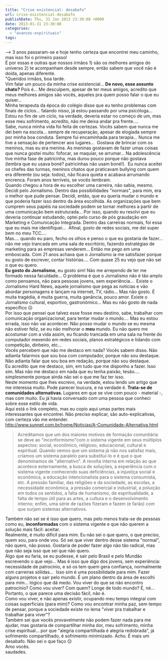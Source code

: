 ```yaml
---
title: "Crise existencial: desabafo"
url: crise-existencial-desabafo
publishDate: Thu, 31 Jan 2013 23:30:08 +0000
date: 2013-01-31 23:30:08
categories: 
  - "avancos-espirituais"
tags: 
---
```

<div>--&gt; 3 anos passaram-se e hoje tenho certeza que encontrei meu caminho, mas isso foi o primeiro passo!</div>
<div></div>
<div>É por essas e outras que nossos irmãos 1) são os melhores amigos do universo 2) te acompanham desde sempre, então sabem que você não é doida, apenas diferente.</div>
<div></div>
<div>"Queridos irmãos, boa tarde.</div>
<div></div>
<div>Vim falar um pouco da minha crise existencial... <b>De novo, esse assunto chato?</b> Pois é... Me desculpem, apesar de ter meus amigos, acredito que meus melhores amigos são vocês, aqueles pra quem posso falar o que eu quiser...</div>
<div></div>
<div>Minha terapeuta da época do colégio disse que eu tenho problemas com finais de ciclos... falando nisso, já estou passando por uma psicóloga... Estou no fim de um ciclo, na verdade, deveria estar no começo de um, mas esse meu sofrimento, acredito, não me deixa andar pra frente....</div>
<div></div>
<div>Sabe, nunca minha vida foi feita de certezas. Vocês sabem que nunca me dei bem na escola... sempre de recuperação, apesar de elogiada sempre por minha boa conduta. Sempre fui encaminhada para terapia... Nunca me tive a sensação de pertencer aos lugares...  Gostava de brincar com os meninos, mas eu era menina. As meninas gostavam de fazer umas coisas que nunca gostei muito: fofocar, se maquiar, se arrumar... Na adolescência tive minha fase de patricinha, mas durou pouco porque não gostava (lembra que eu usava boné? patricinhas não usam boné!).  Eu nunca aceitei os chefes das turmas, meninos chatos que praticavam bullying com quem era diferente (ou seja: todos), não ficava quieta e acabava arrumando encrenca. Foram anos terríveis, se vocês lembram.</div>
<div></div>
<div>Quando chegou a hora de eu escolher uma carreira, não sabia, mesmo. Decidi pelo Jornalismo. Dentro das possibilidades "normais", para mim, era o melhor que pude pensar. Decidi, então, que eu queria mudar o mundo e que poderia fazer isso dentro da área escolhida. As organizações que bem cumprem seus papéis na sociedade podem se tornar melhores a partir de uma comunicação bem estruturada... Por isso, quando eu resolvi que eu deveria continuar estudando, optei pelo curso de pós graudação em Marketing e Comunicação Integrada. Dentro das carreiras normais, foi essa que eu mais me identifiquei...  Afinal, gosto de redes sociais, me dei super bem no meu TCC....</div>
<div></div>
<div>Mas.... quando eu paro, fecho os olhos e penso o que eu gostaria de fazer... não me vejo trancada em uma sala de escritório, fazendo estratégias de marketing para as empresas venderem... Então me pego em uma emboscada. Com 21 anos achava que o Jornalismo ia me satisfazer porque eu gosto de escrever, contar histórias.... Com quase 25 eu vejo que não sei o que eu quero.</div>
<div></div>
<div><b>Eu gosto do Jornalismo</b>, eu gosto sim! Não me arrependo de ter me formado nessa faculdade... O problema é que o Jornalismo não é tão amplo como pensamos, não para pessoas jovens, sem experiência...  Existe o Jornalismo Hard News, aquele jornalismo que pega as notícias e vão abordar personagens e lançam na internet, TV, rádio... Mas não gosto. É muita tragédia, é muita guerra, muita ganância, pouco amor. Existe o Jornalismo cultural, esportivo, gastronômico... Mas eu não gosto de nada específico ☹️</div>
<div></div>
<div>Por isso que pensei que talvez esse fosse meu destino, sabe, trabalhar com comunicação organizacional, para tentar mudar o mundo.... Mas eu estou errada, isso não vai acontecer. Não posso mudar o mundo se eu mesma não estiver feliz, se eu não melhorar o <b>meu </b>mundo. Eu não quero me acostumar com a vida assim, eu ficando trancada em uma sala na frente do computador mexendo em redes sociais, planos estratégicos e lidando com competição, dinheiro, etc...</div>
<div></div>
<div>
<div>Vocês percebem que não me destaco em nada? Vocês sabem disso. Não adianta falarmos que sou boa com computador, porque não sou destaque. Não adianta falar que sou boa em redação, porque não sou destaque.</div>
</div>
<div></div>
<div>Eu acredito que me destaco, sim, em tudo que me disponho a fazer. Isso sim. Mas não me destaco em nada que eu tenha paixão, tesão.... simplesmente porque ainda não sei o que me faz ter isso.</div>
<div></div>
<div>Neste momento que lhes escrevo, na verdade, estou lendo um artigo que me interessa muito. Pode parecer loucura, e na verdade é. <b>Trata-se de comunidades alternativas. </b>Lugares em que se vive com pouco - material -, mas com muito. Eu já havia conversado com uma pessoa que conheci sobre esse estilo de vida.</div>
<div></div>
<div>Aqui está o link completo, mas eu copio aqui umas partes mais interessantes que encontrei. Não preciso explicar, são auto-explicativas, com certeza vão me entender.</div>
<div></div>
<div><a href="http://www.sunnet.com.br/home/Noticias/A-Comunidade-Alternativa.html" target="_blank">http://www.sunnet.com.br/home/<wbr />Noticias/A-Comunidade-<wbr />Alternativa.html</a></div>
<div></div>
<blockquote>
<div>Acreditamos que um dos maiores motivos de formação comunitária se deve ao "inconformismo"com o sistema vigente em seus múltiplos aspectos: social, econômico, religioso, educacional, cultural e espiritual. Quando vemos que um sistema já não nos satisfaz mais, criamos um sistema paralelo para substituí-lo e é que o que denominamos de "alternativo". A revolta interna em relação ao que acontece externamente, a busca de soluções, a experiência com o sistema vigente conhecendo suas deficiências, a injustiça social e econômica, a educação intencionalista para o sistema consumista, etc. A pressão familiar, das religiões e da sociedade, as escolas, a necessidade econômica, a pressão comercial e industrial, a poluição em todos os sentidos, a falta de humanismo, de espiritualidade, a falta de tempo útil para as artes, a cultura e o desenvolvimento interno; enfim, uma série de razões fizeram e fazem (e farão) com que surjam sistemas alternativos.</div></blockquote>
<div></div>
<div>Também não sei se é isso que quero, mas pelo menos trata-se de pessoas como eu, <b>inconformadas </b>com o sistema vigente e que não querem a solução mais fácil: aceitar.</div>
<div></div>
<div>Realmente, é muito difícil para mim. Eu não sei o que quero, o que preciso, quem sou, para onde vou. Só sei que viver dentro desse sistema "normal", não quero, não posso. Gostaria de poder fazer algo não tão radical, mas que não seja isso que sei que não quero.</div>
<div></div>
<div>
<div>Algo que eu faria, se eu pudesse, é sair pelo Brasil e pelo Mundão escrevendo o que vejo... Mas é isso que digo dos jovens, sem experiência: necessidade de patrocínio, e só os tem quem gera confiança, normalmente com carreiras sólidas...  Isso sim é uma possibilidade para mim. Fazer alguns projetos e sair pelo mundo. É um plano dentro da área de escolhi para mim... lógico que dá medo. Vou viver do que se não encontro patrocínio? Como vou viver? Com quem? Longe de todo mundo? É, né... Portanto, o que parece uma decisão fácil, não é.</div>
</div>
<div></div>
<div>Como vou viver, e não apenas existir, ocupando meu tempo integral com coisas superficiais (para mim)? Como vou encontrar minha paz, sem tempo de pensar, porque a sociedade existe no lema "viver pra trabalhar e trabalhar para viver"?</div>
<div></div>
<div>Também sei que vocês provavelmente não podem fazer nada para me ajudar, mas gostaria de compartilhar minha dor, meu sofrimento, minha crise espiritual... por que "alegria compartilhada é alegria redobrada", já sofrimento compartilhado, é sofrimento minimizado. Acho. É mais um desabafo. Não sei o que faço ☹️</div>
<div></div>
<div>Amo vocês.</div>
<div></div>
<div></div>
<div>saudades.</div>
